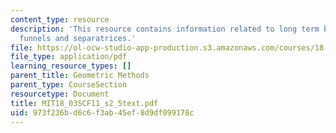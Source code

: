 ```yaml
---
content_type: resource
description: 'This resource contains information related to long term behavior: fences,
  funnels and separatrices.'
file: https://ol-ocw-studio-app-production.s3.amazonaws.com/courses/18-03sc-differential-equations-fall-2011/973f236bd6c6f3ab45ef8d9df099178c_MIT18_03SCF11_s2_5text.pdf
file_type: application/pdf
learning_resource_types: []
parent_title: Geometric Methods
parent_type: CourseSection
resourcetype: Document
title: MIT18_03SCF11_s2_5text.pdf
uid: 973f236b-d6c6-f3ab-45ef-8d9df099178c
---
```

